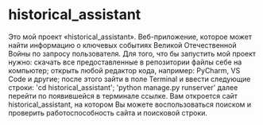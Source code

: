# historical_assistant
Это мой проект «historical_assistant». Веб-приложение, которое может найти информацию о ключевых событиях Великой Отечественной Войны по запросу пользователя. Для того, что бы запустить мой проект нужно:
скачать все предоставленные в репозитории файлы себе на компьютер; 
открыть любой редактор кода, например: PyCharm, VS Code и другие;
после этого зайти в поле Terminal и ввести следующие строки:
'cd historical_assistant';
'python manage.py runserver'
далее перейти по появившейся в терминале ссылке. 
Вам откроется сайт historical_assistant, на котором Вы можете воспользоваться поиском и проверить работоспособность сайта и поисковой строки.
